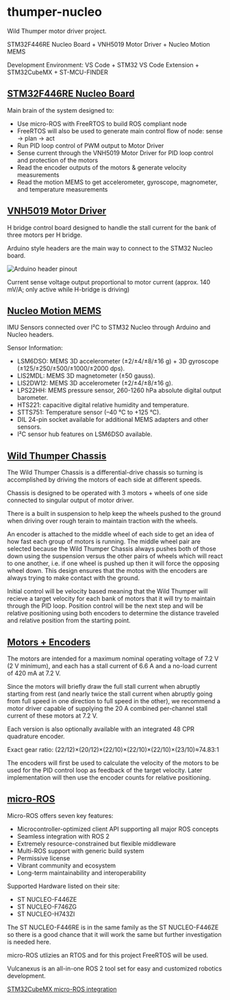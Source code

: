 # thumper-nucleo
Wild Thumper motor driver project.

STM32F446RE Nucleo Board + VNH5019 Motor Driver + Nucleo Motion MEMS

Development Environment: VS Code + STM32 VS Code Extension + STM32CubeMX + ST-MCU-FINDER

## [STM32F446RE Nucleo Board](https://www.st.com/en/microcontrollers-microprocessors/stm32f446re.html)
Main brain of the system designed to:
*  Use micro-ROS with FreeRTOS to build ROS compliant node
*  FreeRTOS will also be used to generate main control flow of node: sense -> plan -> act
*  Run PID loop control of PWM output to Motor Driver
*  Sense current through the VNH5019 Motor Driver for PID loop control and protection of the motors
*  Read the encoder outputs of the motors & generate velocity measurements
*  Read the motion MEMS to get accelerometer, gyroscope, magnometer, and temperature measurements

## [VNH5019 Motor Driver](https://www.pololu.com/product/2507)
H bridge control board designed to handle the stall current for the bank of three motors per H bridge.

Arduino style headers are the main way to connect to the STM32 Nucleo board.

![Arduino header pinout](https://a.pololu-files.com/picture/0J3753.280.jpg?5877a2053bf73d6dbb43d10e7d268ce5)

Current sense voltage output proportional to motor current (approx. 140 mV/A; only active while H-bridge is driving)

## [Nucleo Motion MEMS](https://www.st.com/en/ecosystems/x-nucleo-iks01a3.html)
IMU Sensors connected over I²C to STM32 Nucleo through Arduino and Nucleo headers.

Sensor Information:
*  LSM6DSO: MEMS 3D accelerometer (±2/±4/±8/±16 g) + 3D gyroscope (±125/±250/±500/±1000/±2000 dps).
*  LIS2MDL: MEMS 3D magnetometer (±50 gauss).
*  LIS2DW12: MEMS 3D accelerometer (±2/±4/±8/±16 g).
*  LPS22HH: MEMS pressure sensor, 260-1260 hPa absolute digital output barometer.
*  HTS221: capacitive digital relative humidity and temperature.
*  STTS751: Temperature sensor (–40 °C to +125 °C).
*  DIL 24-pin socket available for additional MEMS adapters and other sensors.
*  I²C sensor hub features on LSM6DSO available.

## [Wild Thumper Chassis](https://www.pololu.com/product/1563)
The Wild Thumper Chassis is a differential-drive chassis so turning is accomplished by driving the motors of each side at different speeds.

Chassis is designed to be operated with 3 motors + wheels of one side connected to singular output of motor driver.

There is a built in suspension to help keep the wheels pushed to the ground when driving over rough terain to maintain traction with the wheels.

An encoder is attached to the middle wheel of each side to get an idea of how fast each group of motors is running. The middle wheel pair are selected because the Wild Thumper Chassis always pushes both of those down using the suspension versus the other pairs of wheels which will react to one another, i.e. if one wheel is pushed up then it will force the opposing wheel down. This design ensures that the motos with the encoders are always trying to make contact with the ground.

Initial control will be velocity based meaning that the Wild Thumper will recieve a target velocity for each bank of motors that it will try to maintain through the PID loop. Position control will be the next step and will be relative positioning using both encoders to determine the distance traveled and relative position from the starting point.

## [Motors + Encoders](https://www.pololu.com/product/1575)
The motors are intended for a maximum nominal operating voltage of 7.2 V (2 V minimum), and each has a stall current of 6.6 A and a no-load current of 420 mA at 7.2 V.

Since the motors will briefly draw the full stall current when abruptly starting from rest (and nearly twice the stall current when abruptly going from full speed in one 
direction to full speed in the other), we recommend a motor driver capable of supplying the 20 A combined per-channel stall current of these motors at 7.2 V.

Each version is also optionally available with an integrated 48 CPR quadrature encoder.

Exact gear ratio: (22/12)×(20/12)×(22/10)×(22/10)×(22/10)×(23/10)≈74.83:1

The encoders will first be used to calculate the velocity of the motors to be used for the PID control loop as feedback of the target velocity. Later implementation will then use the encoder counts for relative positioning.

## [micro-ROS](https://micro.ros.org/)
Micro-ROS offers seven key features:
*  Microcontroller-optimized client API supporting all major ROS concepts
*  Seamless integration with ROS 2
*  Extremely resource-constrained but flexible middleware
*  Multi-ROS support with generic build system
*  Permissive license
*  Vibrant community and ecosystem
*  Long-term maintainability and interoperability

Supported Hardware listed on their site:
*  ST NUCLEO-F446ZE
*  ST NUCLEO-F746ZG
*  ST NUCLEO-H743ZI

The ST NUCLEO-F446RE is in the same family as the ST NUCLEO-F446ZE so there is a good chance that it will work the same but further investigation is needed here.

micro-ROS utlizies an RTOS and for this project FreeRTOS will be used.

Vulcanexus is an all-in-one ROS 2 tool set for easy and customized robotics development.

[STM32CubeMX micro-ROS integration](https://github.com/micro-ROS/micro_ros_stm32cubemx_utils)
